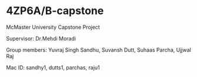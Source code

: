 # 4ZP6A/B-capstone
McMaster University Capstone Project

Supervisor: Dr.Mehdi Moradi

Group members: Yuvraj Singh Sandhu, Suvansh Dutt, Suhaas Parcha, Ujjwal Raj

Mac ID: sandhy1, dutts1, parchas, raju1


